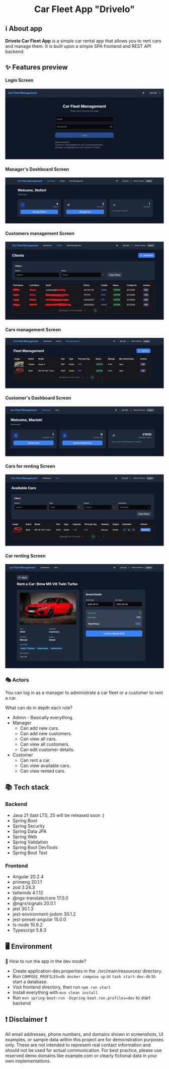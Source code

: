 <div align="center">

# Car Fleet App "Drivelo"

</div>

## ℹ️ About app

**Drivelo Car Fleet App** is a simple car rental app that allows you to rent cars and manage them.
It is built upon a simple SPA frontend and REST API backend.

## ✨ Features preview

#### Login Screen
![login_screen](./documentation/login_screen.jpg)

#### Manager's Dashboard Screen
![dashboard_screen](./documentation/dashboard.jpg)

#### Customers management Screen
![customers_management_screen](./documentation/customers.jpg)

#### Cars management Screen
![customers_management_screen](./documentation/cars_listing.jpg)

#### Customer's Dashboard Screen
![customer_dashboard_screen](./documentation/customer_dashboard.jpg)

#### Cars for renting Screen
![customer_dashboard_screen](./documentation/cars_for_renting.jpg)

#### Car renting Screen
![customer_dashboard_screen](./documentation/renting_screen.jpg)

### 🎭 Actors

You can log in as a manager to administrate a car fleet or a customer to rent a car.

What can do in depth each role?
* Admin - Basically everything.
* Manager
    * Can add new cars.
    * Can add new customers.
    * Can view all cars.
    * Can view all customers.
    * Can edit customer details.
* Customer
    * Can rent a car.
    * Can view available cars.
    * Can view rented cars.

## 📚 Tech stack

### Backend

* Java 21 (last LTS, 25 will be released soon :)
* Spring Boot
* Spring Security
* Spring Data JPA
* Spring Web
* Spring Validation
* Spring Boot DevTools
* Spring Boot Test

### Frontend

* Angular 20.2.4
* primeng 20.1.1
* zod 3.24.3
* tailwinds 4.1.12
* @ngx-translate/core 17.0.0
* @ngrx/signals 20.0.1
* jest 30.1.3
* jest-environment-jsdom 30.1.2
* jest-preset-angular 15.0.0
* ts-node 10.9.2
* Typescript 5.8.3

## 🖥️ Environment

🚀 How to run the app in the dev mode?

* Create application-dev.properties in the ./src/main/resources/ directory.
* Run `COMPOSE_PROFILES=db docker compose up` or `task start-dev-db` to start a database.
* Visit frontend directory, then run `npm run start`
* Install everything with `mvn clean install`
* Run `mvn spring-boot:run -Dspring-boot.run.profiles=dev` to start backend

## ❗ Disclaimer ❗

All email addresses, phone numbers, and domains shown in screenshots, UI examples, or sample data within this project are for demonstration purposes only.
These are not intended to represent real contact information and should not be used for actual communication.
For best practice, please use reserved demo domains like example.com or clearly fictional data in your own implementations.